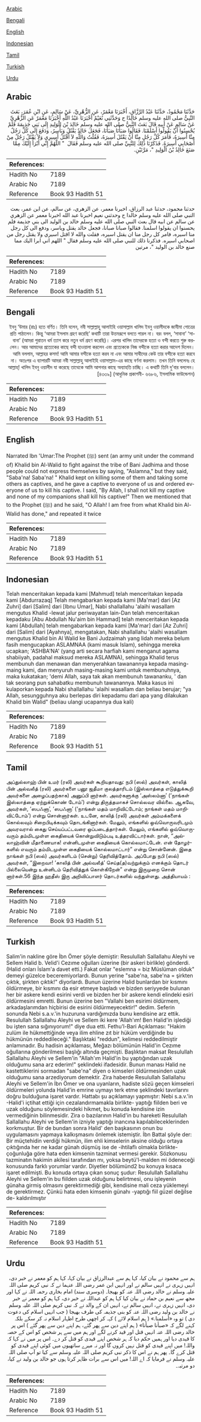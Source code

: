 [Arabic](#arabic)

[Bengali](#bengali)

[English](#english)

[Indonesian](#indonesian)

[Tamil](#tamil)

[Turkish](#turkish)

[Urdu](#urdu)

## Arabic


<div dir="rtl" lang="ar" style={{fontSize:'larger',backgroundColor:'#f8f9fa',padding:20}}>
حَدَّثَنَا مَحْمُودٌ، حَدَّثَنَا عَبْدُ الرَّزَّاقِ، أَخْبَرَنَا مَعْمَرٌ، عَنِ الزُّهْرِيِّ، عَنْ سَالِمٍ، عَنِ ابْنِ عُمَرَ، بَعَثَ النَّبِيُّ صلى الله عليه وسلم خَالِدًا ح وَحَدَّثَنِي نُعَيْمٌ أَخْبَرَنَا عَبْدُ اللَّهِ أَخْبَرَنَا مَعْمَرٌ عَنِ الزُّهْرِيِّ عَنْ سَالِمٍ عَنْ أَبِيهِ قَالَ بَعَثَ النَّبِيُّ صلى الله عليه وسلم خَالِدَ بْنَ الْوَلِيدِ إِلَى بَنِي جَذِيمَةَ فَلَمْ يُحْسِنُوا أَنْ يَقُولُوا أَسْلَمْنَا‏.‏ فَقَالُوا صَبَأْنَا صَبَأْنَا، فَجَعَلَ خَالِدٌ يَقْتُلُ وَيَأْسِرُ، وَدَفَعَ إِلَى كُلِّ رَجُلٌ مِنَّا أَسِيرَهُ، فَأَمَرَ كُلَّ رَجُلٍ مِنَّا أَنْ يَقْتُلَ أَسِيرَهُ، فَقُلْتُ وَاللَّهِ لاَ أَقْتُلُ أَسِيرِي وَلاَ يَقْتُلُ رَجُلٌ مِنْ أَصْحَابِي أَسِيرَهُ‏.‏ فَذَكَرْنَا ذَلِكَ لِلنَّبِيِّ صلى الله عليه وسلم فَقَالَ ‏ "‏ اللَّهُمَّ إِنِّي أَبْرَأُ إِلَيْكَ مِمَّا صَنَعَ خَالِدُ بْنُ الْوَلِيدِ ‏"‏، مَرَّتَيْنِ‏.‏
</div>
<div style={{backgroundColor:'#f8f9fa',padding:20, marginBottom: 10}}><table> <thead> <tr> <th>References:</th> <th></th> </tr> </thead> <tbody><tr><td>Hadith No</td><td>7189</td></tr><tr><td>Arabic No</td><td>7189</td></tr><tr><td>Reference</td><td>Book 93 Hadith 51</td></tr></tbody></table></div>


<div dir="rtl" lang="ar" style={{fontSize:'larger',backgroundColor:'#f8f9fa',padding:20}}>
حدثنا محمود، حدثنا عبد الرزاق، اخبرنا معمر، عن الزهري، عن سالم، عن ابن عمر، بعث النبي صلى الله عليه وسلم خالدا ح وحدثني نعيم اخبرنا عبد الله اخبرنا معمر عن الزهري عن سالم عن ابيه قال بعث النبي صلى الله عليه وسلم خالد بن الوليد الى بني جذيمة فلم يحسنوا ان يقولوا اسلمنا. فقالوا صبانا صبانا، فجعل خالد يقتل وياسر، ودفع الى كل رجل منا اسيره، فامر كل رجل منا ان يقتل اسيره، فقلت والله لا اقتل اسيري ولا يقتل رجل من اصحابي اسيره. فذكرنا ذلك للنبي صلى الله عليه وسلم فقال " اللهم اني ابرا اليك مما صنع خالد بن الوليد "، مرتين
</div>
<div style={{backgroundColor:'#f8f9fa',padding:20, marginBottom: 10}}><table> <thead> <tr> <th>References:</th> <th></th> </tr> </thead> <tbody><tr><td>Hadith No</td><td>7189</td></tr><tr><td>Arabic No</td><td>7189</td></tr><tr><td>Reference</td><td>Book 93 Hadith 51</td></tr></tbody></table></div>

## Bengali


<div dir="rtl" lang="bn" style={{fontSize:'larger',backgroundColor:'#f8f9fa',padding:20}}>
ইবনু ‘উমার (রাঃ) হতে বর্ণিত। তিনি বলেন, নবী সাল্লাল্লাহু আলাইহি ওয়াসাল্লাম খালিদ ইবনু ওয়ালীদকে জাযীমা গোত্রের প্রতি পাঠালেন। কিন্তু ‘আমরা ইসলাম গ্রহণ করেছি’ কথাটি তারা উত্তমরূপে বলতে পারল না। বরং বলল, ‘সাবানা’ ‘সাবানা’ (আমরা পুরাতন ধর্ম ত্যাগ করে নতুন ধর্ম গ্রহণ করেছি)। এরপর খালিদ তাদেরকে হত্যা ও বন্দী করতে শুরু করলেন। আর আমাদের প্রত্যেকের কাছে বন্দী হাওয়ালা করলেন এবং প্রত্যেককে নিজ বন্দীকে হত্যা করার আদেশ দিলেন। আমি বললাম, আল্লাহর কসম! আমি আমার বন্দীকে হত্যা করব না এবং আমার সাথীদের কেউ তার বন্দীকে হত্যা করবে না। অতঃপর এ ব্যাপারটি আমরা নবী সাল্লাল্লাহু আলাইহি ওয়াসাল্লাম-এর কাছে বর্ণনা করলাম। তখন তিনি বললেনঃ হে আল্লাহ্! খালিদ ইবনু ওয়ালীদ যা করেছে তাত্থেকে আমি আপনার কাছে অব্যাহতি চাচ্ছি। এ কথাটি তিনি দু’বার বললেন। [৪৩৩৯] (আধুনিক প্রকাশনী- ৬৬৮৬, ইসলামিক ফাউন্ডেশন)
</div>
<div style={{backgroundColor:'#f8f9fa',padding:20, marginBottom: 10}}><table> <thead> <tr> <th>References:</th> <th></th> </tr> </thead> <tbody><tr><td>Hadith No</td><td>7189</td></tr><tr><td>Arabic No</td><td>7189</td></tr><tr><td>Reference</td><td>Book 93 Hadith 51</td></tr></tbody></table></div>

## English


<div dir="ltr" lang="en" style={{fontSize:'larger',backgroundColor:'#f8f9fa',padding:20}}>
Narrated Ibn 'Umar:The Prophet (ﷺ) sent (an army unit under the command of) Khalid bin Al-Walid to fight against the tribe of Bani Jadhima and those people could not express themselves by saying, "Aslamna," but they said, "Saba'na! Saba'na! " Khalid kept on killing some of them and taking some others as captives, and he gave a captive to everyone of us and ordered everyone of us to kill his captive. I said, "By Allah, I shall not kill my captive and none of my companions shall kill his captive!" Then we mentioned that to the Prophet (ﷺ) and he said, "O Allah! I am free from what Khalid bin Al-Walid has done," and repeated it twice
</div>
<div style={{backgroundColor:'#f8f9fa',padding:20, marginBottom: 10}}><table> <thead> <tr> <th>References:</th> <th></th> </tr> </thead> <tbody><tr><td>Hadith No</td><td>7189</td></tr><tr><td>Arabic No</td><td>7189</td></tr><tr><td>Reference</td><td>Book 93 Hadith 51</td></tr></tbody></table></div>

## Indonesian


<div dir="ltr" lang="id" style={{fontSize:'larger',backgroundColor:'#f8f9fa',padding:20}}>
Telah menceritakan kepada kami [Mahmud] telah menceritakan kepada kami [Abdurrazaq] Telah mengabarkan kepada kami [Ma'mar] dari [Az Zuhri] dari [Salim] dari [Ibnu Umar], Nabi shallallahu 'alaihi wasallam mengutus Khalid -lewat jalur periwayatan lain-Dan telah menceritakan kepadaku [Abu Abdullah Nu'aim bin Hammad] telah menceritakan kepada kami [Abdullah] telah mengabarkan kepada kami [Ma'mar] dari [Az Zuhri] dari [Salim] dari [Ayahnya], mengatakan, Nabi shallallahu 'alaihi wasallam mengutus Khalid bin Al Walid ke Bani Judzaimah yang lidah mereka belum fasih mengucapkan ASLAMNAA (kami masuk Islam), sehingga mereka ucapkan; 'ASHBA'NA' (yang arti secara harfiah kami menganut agama shabiiyah, padahal maksud mereka ASLAMNA), sehingga Khalid terus membunuh dan menawan dan menyerahkan tawanannya kepada masing-maing kami, dan menyuruh masing-masing kami untuk membunuhnya, maka kukatakan; 'demi Allah, saya tak akan membunuh tawananku, ' dan tak seorang pun sahabatku membunuh tawanannya. Maka kasus ini kulaporkan kepada Nabi shallallahu 'alaihi wasallam dan beliau berujar; "ya Allah, sesungguhnya aku berlepas diri kepadamu dari apa yang dilakukan Khalid bin Walid" (beliau ulangi ucapannya dua kali)
</div>
<div style={{backgroundColor:'#f8f9fa',padding:20, marginBottom: 10}}><table> <thead> <tr> <th>References:</th> <th></th> </tr> </thead> <tbody><tr><td>Hadith No</td><td>7189</td></tr><tr><td>Arabic No</td><td>7189</td></tr><tr><td>Reference</td><td>Book 93 Hadith 51</td></tr></tbody></table></div>

## Tamil


<div dir="ltr" lang="ta" style={{fontSize:'larger',backgroundColor:'#f8f9fa',padding:20}}>
அப்துல்லாஹ் பின் உமர் (ரலி) அவர்கள் கூறியதாவது: நபி (ஸல்) அவர்கள், காலித் பின் அல்வலீத் (ரலி) அவர்களை பனூ ஜதீமா குலத்தாரிடம் (இஸ்லாத்தை எடுத்துக்கூறி அவர்களை அழைப்பதற்காக) அனுப்பி னார்கள். அவர்களுக்கு ‘அஸ்லம்னா’ (‘நாங்கள் இஸ்லாத்தை ஏற்றுக்கொண் டோம்’) என்று திருத்தமாகச் சொல்லவர வில்லை. ஆகவே, அவர்கள், ‘ஸபஃனா’, ‘ஸபஃனா’ (‘நாங்கள் மதம் மாறிவிட்டோம்; நாங்கள் மதம் மாறிவிட்டோம்’) என்று சொன்னார்கள். உடனே, காலித் (ரலி) அவர்கள் அம்மக்களைக் கொல்லவும் சிறைபிடிக்கவும் தொடங்கினார்கள். மேலும், எங்களில் ஒவ்வொருவரிடமும் அவரவரால் கைது செய்யப்பட்டவரை ஒப்படைத்தார்கள். மேலும், எங்களில் ஒவ்வொருவரும் தம்மிடமுள்ள கைதியைக் கொன்றுவிடும்படி உத்தரவிட்டார்கள். நான், “அல்லாஹ்வின் மீதாணையாக! என்னிடமுள்ள கைதியைக் கொல்லமாட்டேன். என் தோழர்களில் எவரும் தம்மிடமுள்ள கைதியைக் கொல்லமாட்டார்” என்று சொன்னேன். இதை நாங்கள் நபி (ஸல்) அவர்களிடம் (சென்று) தெரிவித்தோம். அப்போது நபி (ஸல்) அவர்கள், “இறைவா! ‘காலித் பின் அல்வலீத்’ செய்த(த)வற்றுக்கும் எனக்கும் தொடர் பில்லையென்று உன்னிடம் தெரிவித்துக் கொள்கிறேன்” என்று இருமுறை சொன் னார்கள்.56 இந்த ஹதீஸ் இரு அறிவிப்பாளர் தொடர்களில் வந்துள்ளது. அத்தியாயம் :
</div>
<div style={{backgroundColor:'#f8f9fa',padding:20, marginBottom: 10}}><table> <thead> <tr> <th>References:</th> <th></th> </tr> </thead> <tbody><tr><td>Hadith No</td><td>7189</td></tr><tr><td>Arabic No</td><td>7189</td></tr><tr><td>Reference</td><td>Book 93 Hadith 51</td></tr></tbody></table></div>

## Turkish


<div dir="ltr" lang="tr" style={{fontSize:'larger',backgroundColor:'#f8f9fa',padding:20}}>
Salim'in nakline göre İbn Ömer şöyle demiştir: Resulullah Sallallahu Aleyhi ve Sellem Halid b. Velid'i Cezıme oğulları üzerine (bir askeri birlikle) gönderdi. (Halid onları İslam'a davet etti.) Fakat onlar "eslemna = biz Müslüman olduk" demeyi güzelce beceremiyorlardı. Bunun yerine "sabe'na, sabe'na = şirkten çıktık, şirkten çıktık!" diyorlardı. Bunun üzerine Halid bunlardan bir kısmını öldürmeye, bir kısmını da esir etmeye başladı ve bizden seriyyede bulunan her bir askere kendi esirini verdi ve bizden her bir askere kendi elindeki esiri öldürmesini emretti. Bunun üzerine ben "Vallahi ben esirimi öldürmem, arkadaşlarımdan hiçbirisi de esirini öldürmeyecektir!" dedim. Seferin sonunda Nebi s.a.v.'in huzuruna vardığımızda bunu kendisine arz ettik. Resulullah Sallallahu Aleyhi ve Sellem iki kere 'Allah'ım! Ben Halid'in işlediği bu işten sana sığınıyorum!" diye dua etti. Fethu'l-Bari Açıklaması: "Hakim zulüm ile hükmettiğinde veya ilim ehline zıt bir hüküm verdiğinde bu hükmünün reddedileceği." Başlıktaki "reddun", kelimesi reddedilmiştir anlamınadır. Bu hadisin açıklaması, Meğazı bölümünün Halid'in Cezıme oğullarına gönderilmesi başlığı altında geçmişti. Başlıktan maksat Resulullah Sallallahu Aleyhi ve Sellem'in "Allah'ım Halid'in bu yaptığından uzak olduğumu sana arz ederim!" şeklindeki ifadesidir. Bunun manası Halid ne kastettiklerini sormadan "sabe'na" diyen o kimseleri öldürmesinden uzak olduğumu sana arzediyorum demektir. Zira haberde Resulullah Sallallahu Aleyhi ve Sellem'in İbn Ömer ve ona uyanların, hadiste sözü geçen kimseleri öldürmeleri yolunda Halid'in emrine uymayı terk etme şeklindeki tavırlarını doğru bulduğuna işaret vardır. Hattabı şu açıklamayı yapmıştır: Nebi s.a.v.'in -Halid'i içtihat ettiği için cezalandırmamakla birlikte- yaptığı fiilden beri ve uzak olduğunu söylemesindeki hikmet, bu konuda kendisine izin vermediğinin bilinmesidir. Zira o bazılarının Halid'in bu hareketi Resulullah Sallallahu Aleyhi ve Sellem'in izniyle yaptığı inancına kapılabileceklerinden korkmuştur. Bir de bundan sonra Halid' den başkasının onun bu uygulamasını yapmaya kalkışmasını önlemek istemiştir. İbn Battal şöyle der: Bir müçtehidin verdiği hükmün, ilim ehli kimselerin aksine olduğu ortaya çıktığında her ne kadar günah düşmüş ise de -ihtilaflı olmakla birlikte- çoğunluğa göre hata eden kimsenin tazminat vermesi gerekir. Sözkonusu tazminatın hakimin akilesi tarafından mı, yoksa beytü'l-malden mi ödeneceği konusunda farklı yorumlar vardır. Diyetler bölümünd2 bu konuya kısaca işaret edilmişti. Bu konuda ortaya çıkan sonuç şudur: Resulullah Sallallahu Aleyhi ve Sellem'in bu fiilden uzak olduğunu belirtmesi, onu işleyenin günaha girmiş olmasını gerektirmediği gibi, kendisine mali ceza yüklemeyi de gerektirmez. Çünkü hata eden kimsenin günahı -yaptığı fiil güzel değilse de- kaldırılmıştır
</div>
<div style={{backgroundColor:'#f8f9fa',padding:20, marginBottom: 10}}><table> <thead> <tr> <th>References:</th> <th></th> </tr> </thead> <tbody><tr><td>Hadith No</td><td>7189</td></tr><tr><td>Arabic No</td><td>7189</td></tr><tr><td>Reference</td><td>Book 93 Hadith 51</td></tr></tbody></table></div>

## Urdu


<div dir="rtl" lang="ur" style={{fontSize:'larger',backgroundColor:'#f8f9fa',padding:20}}>
ہم سے محمود نے بیان کیا، کہا ہم سے عبدالرزاق نے بیان کہا، کہا ہم کو معمر نے خبر دی، انہیں زہری نے انہیں سالم نے اور انہیں ابن عمر رضی اللہ عنہما نے کہ نبی کریم صلی اللہ علیہ وسلم نے خالد رضی اللہ عنہ کو بھیجا۔ (دوسری سند) امام بخاری رحمہ اللہ نے کہا اور مجھ سے نعیم بن حماد نے بیان کیا کہا ہم کو عبداللہ نے خبر دی، کہا ہم کو معمر نے خبر دی، انہیں زہری نے، انہیں سالم نے، انہیں ان کے والد نے کہ نبی کریم صلی اللہ علیہ وسلم نے خالد بن ولید رضی اللہ عنہ کو بنی جذیمہ کی طرف بھیجا ( جب انہیں اسلام کی دعوت دی ) تو وہ «أسلمنا‏.‏» ( ہم اسلام لائے ) کہہ کر اچھی طرح اظہار اسلام نہ کر سکے بلکہ کہنے لگے کہ «صبأنا صبأنا» ( ہم اپنے دین سے پھر گئے، ہم اپنے دین سے پھر گئے ) اس پر خالد رضی اللہ عنہ انہیں قتل اور قید کرنے لگے اور ہم میں سے ہر شخص کو اس کے حصہ کا قیدی دیا اور ہمیں حکم دیا کہ ہر شخص اپنے قیدی کو قتل کر دے۔ اس پر میں نے کہا کہ واللہ! میں اپنے قیدی کو قتل نہیں کروں گا اور نہ میرے ساتھیوں میں کوئی اپنے قیدی کو قتل کرے گا۔ پھر ہم نے اس کا ذکر نبی کریم صلی اللہ علیہ وسلم سے کیا تو آپ صلی اللہ علیہ وسلم نے فرمایا کہ اے اللہ! میں اس سے برات ظاہر کرتا ہوں جو خالد بن ولید نے کیا، دو مرتبہ۔
</div>
<div style={{backgroundColor:'#f8f9fa',padding:20, marginBottom: 10}}><table> <thead> <tr> <th>References:</th> <th></th> </tr> </thead> <tbody><tr><td>Hadith No</td><td>7189</td></tr><tr><td>Arabic No</td><td>7189</td></tr><tr><td>Reference</td><td>Book 93 Hadith 51</td></tr></tbody></table></div>